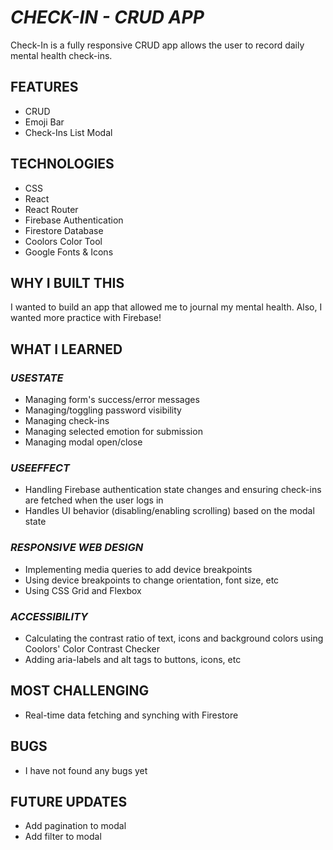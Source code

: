 # _CHECK-IN - CRUD APP_

Check-In is a fully responsive CRUD app allows the user to record daily mental health check-ins.

## FEATURES

- CRUD
- Emoji Bar
- Check-Ins List Modal

## TECHNOLOGIES

- CSS
- React
- React Router
- Firebase Authentication
- Firestore Database
- Coolors Color Tool
- Google Fonts & Icons

## WHY I BUILT THIS

I wanted to build an app that allowed me to journal my mental health. Also, I wanted more practice with Firebase!

## WHAT I LEARNED

### _USESTATE_

- Managing form's success/error messages
- Managing/toggling password visibility
- Managing check-ins
- Managing selected emotion for submission
- Managing modal open/close

### _USEEFFECT_

- Handling Firebase authentication state changes and ensuring check-ins are fetched when the user logs in
- Handles UI behavior (disabling/enabling scrolling) based on the modal state

### _RESPONSIVE WEB DESIGN_

- Implementing media queries to add device breakpoints
- Using device breakpoints to change orientation, font size, etc
- Using CSS Grid and Flexbox

### _ACCESSIBILITY_

- Calculating the contrast ratio of text, icons and background colors using Coolors' Color Contrast Checker
- Adding aria-labels and alt tags to buttons, icons, etc

## MOST CHALLENGING

- Real-time data fetching and synching with Firestore

## BUGS

- I have not found any bugs yet

## FUTURE UPDATES

- Add pagination to modal
- Add filter to modal
